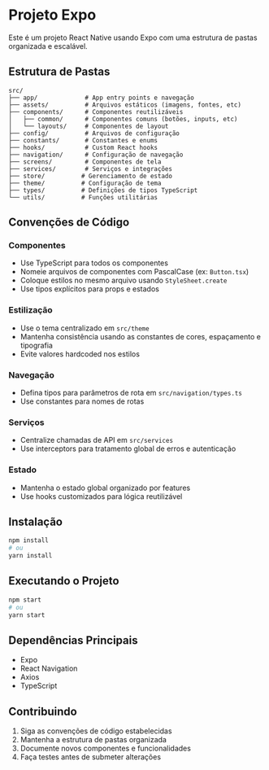 # Projeto Expo

Este é um projeto React Native usando Expo com uma estrutura de pastas organizada e escalável.

## Estrutura de Pastas

```
src/
├── app/             # App entry points e navegação
├── assets/          # Arquivos estáticos (imagens, fontes, etc)
├── components/      # Componentes reutilizáveis
│   ├── common/      # Componentes comuns (botões, inputs, etc)
│   └── layouts/     # Componentes de layout
├── config/          # Arquivos de configuração
├── constants/       # Constantes e enums
├── hooks/           # Custom React hooks
├── navigation/      # Configuração de navegação
├── screens/         # Componentes de tela
├── services/        # Serviços e integrações
├── store/          # Gerenciamento de estado
├── theme/          # Configuração de tema
├── types/          # Definições de tipos TypeScript
└── utils/          # Funções utilitárias
```

## Convenções de Código

### Componentes

- Use TypeScript para todos os componentes
- Nomeie arquivos de componentes com PascalCase (ex: `Button.tsx`)
- Coloque estilos no mesmo arquivo usando `StyleSheet.create`
- Use tipos explícitos para props e estados

### Estilização

- Use o tema centralizado em `src/theme`
- Mantenha consistência usando as constantes de cores, espaçamento e tipografia
- Evite valores hardcoded nos estilos

### Navegação

- Defina tipos para parâmetros de rota em `src/navigation/types.ts`
- Use constantes para nomes de rotas

### Serviços

- Centralize chamadas de API em `src/services`
- Use interceptors para tratamento global de erros e autenticação

### Estado

- Mantenha o estado global organizado por features
- Use hooks customizados para lógica reutilizável

## Instalação

```bash
npm install
# ou
yarn install
```

## Executando o Projeto

```bash
npm start
# ou
yarn start
```

## Dependências Principais

- Expo
- React Navigation
- Axios
- TypeScript

## Contribuindo

1. Siga as convenções de código estabelecidas
2. Mantenha a estrutura de pastas organizada
3. Documente novos componentes e funcionalidades
4. Faça testes antes de submeter alterações 